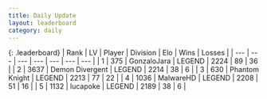 ```yaml
---
title: Daily Update
layout: leaderboard
category: daily
---
```


{: .leaderboard}
| Rank | LV | Player | Division | Elo | Wins | Losses |
| --- | --- | --- | --- | --- | --- | --- |
| <span data-change="0">1</span> | 375 | <span title="ID: 650626">GonzaloJara</span> | LEGEND | <span data-change="9">2224</span> | <span data-change="7">89</span> | <span data-change="2">36</span> |
| <span data-change="18">2</span> | 3637 | <span title="ID: 370081">Demon Divergent</span> | LEGEND | <span data-change="179">2214</span> | <span data-change="19">38</span> | <span data-change="2">6</span> |
| <span data-change="1">3</span> | 630 | <span title="ID: 742939">Phantom Knight</span> | LEGEND | <span data-change="20">2213</span> | <span data-change="10">77</span> | <span data-change="3">22</span> |
| <span data-change="-2">4</span> | 1036 | <span title="ID: 261794">MalwareHD</span> | LEGEND | <span data-change="0">2208</span> | <span data-change="0">51</span> | <span data-change="0">16</span> |
| <span data-change="-2">5</span> | 1132 | <span title="ID: 41925">lucapoke</span> | LEGEND | <span data-change="-11">2189</span> | <span data-change="3">38</span> | <span data-change="2">6</span> |